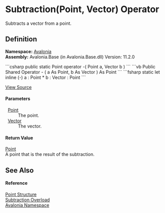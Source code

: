 # Subtraction(Point, Vector) Operator


Subtracts a vector from a point.



## Definition
**Namespace:** <a href="N_Avalonia">Avalonia</a>  
**Assembly:** Avalonia.Base (in Avalonia.Base.dll) Version: 11.2.0

<Tabs groupId="api-code-preview">
<TabItem value="csharp" label="C#">
```csharp
public static Point operator -(
	Point a,
	Vector b
)
```
</TabItem>
<TabItem value="vb" label="VB">
```vb
Public Shared Operator - ( 
	a As Point,
	b As Vector
) As Point
```
</TabItem>
<TabItem value="fsharp" label="F#">
```fsharp
static let inline (-)
        a : Point * 
        b : Vector  : Point
```
</TabItem>
</Tabs>



<a href="https://github.com/AvaloniaUI/Avalonia/tree/master/src/Avalonia.Base/Point.cs#L131" title="View the source code">View Source</a>



#### Parameters
<dl><dt>  <a href="T_Avalonia_Point">Point</a></dt><dd>The point.</dd><dt>  <a href="T_Avalonia_Vector">Vector</a></dt><dd>The vector.</dd></dl>

#### Return Value
<a href="T_Avalonia_Point">Point</a>  
A point that is the result of the subtraction.

## See Also


#### Reference
<a href="T_Avalonia_Point">Point Structure</a>  
<a href="Overload_Avalonia_Point_op_Subtraction">Subtraction Overload</a>  
<a href="N_Avalonia">Avalonia Namespace</a>  
